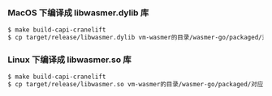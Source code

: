 ### MacOS 下编译成 libwasmer.dylib 库

```sh
$ make build-capi-cranelift
$ cp target/release/libwasmer.dylib vm-wasmer的目录/wasmer-go/packaged/对应架构/libwasmer.dylib
```

### Linux 下编译成 libwasmer.so 库

```sh
$ make build-capi-cranelift
$ cp target/release/libwasmer.so vm-wasmer的目录/wasmer-go/packaged/对应架构/libwasmer.so
```
